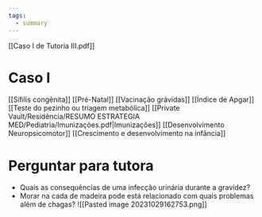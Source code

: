 ```yaml
---
tags:
  - summary
---
```

[[Caso I de Tutoria III.pdf]]

# Caso I 
[[Sífilis congênita]]
[[Pré-Natal]]
[[Vacinação grávidas]]
[[Índice de Apgar]]
[[Teste do pezinho ou triagem metabólica]]
[[Private Vault/Residência/RESUMO ESTRATEGIA MED/Pediatria/Imunizações.pdf|Imunizações]]
[[Desenvolvimento Neuropsicomotor]]
[[Crescimento e desenvolvimento na infância]]
# Perguntar para tutora
* Quais as consequências de uma infecção urinária durante a gravidez? 
* Morar na cada de madeira pode está relacionado com quais problemas além de chagas? 
![[Pasted image 20231029162753.png]]
